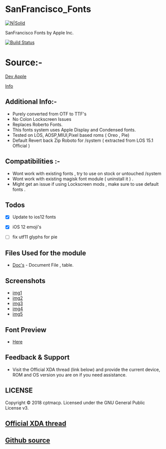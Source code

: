# SanFrancisco_Fonts
[![N|Solid](https://img.xda-cdn.com/3CfRzT75ECZeIBXHGEPJ7cIQjso=/https%3A%2F%2Fdeveloper.apple.com%2Ffonts%2Fimages%2Ffont-hero_2x.png)](https://developer.apple.com/fonts/)

SanFrancisco Fonts by Apple Inc.

[![Build Status](https://camo.githubusercontent.com/c078fb37a63d24c7b2e72e35e506350e6de5d1c0/68747470733a2f2f696d672e736869656c64732e696f2f62616467652f4d616769736b2d31372532422d3030423339422e7376673f7374796c653d666c61742d737175617265)](https://devloper.apple.com/fonts)


# Source:-
[Dev Apple](https://developer.apple.com/fonts/)

[Info](http://protosketch.io/san-francisco-display-vs-text-compact-vs-normal-a-brief-review/)


## Additional Info:-
- Purely converted from OTF to TTF's
- No Colon Lockscreen Issues
- Replaces Roberto Fonts.
- This fonts system uses Apple Display and Condensed fonts.
- Tested on LOS, AOSP,MIUI,Pixel based roms ( Oreo , Pie)
- Default Revert back Zip Roboto for /system ( extracted from LOS 15.1 Official )


## Compatibilities :-
- Wont work with existing fonts , try to use on stock or untouched /system
- Wont work with existing magisk font module ( uninstall it ) .
- Might get an issue if using Lockscreen mods , make sure to use default fonts .


## Todos
 - [x] Update to ios12 fonts 
 - [x] iOS 12 emoji's
 - [ ] fix utf11 glyphs for pie 


## Files Used for the module
* [Doc's](https://docs.google.com/document/d/1i6nyG_bBUs0ioulBXsxZZsgilf33qBxDPjroxsTLeMo/edit) - Document File , table.


## Screenshots 
- [img1](https://i.imgur.com/saiLhd5.jpg)
- [img2](https://i.imgur.com/jrfdPLz.png)
- [img3](https://i.imgur.com/P72VotQ.png)
- [img4](https://i.imgur.com/ZQuEqnp.png)
- [img5](https://i.imgur.com/rjSxp6z.png)


## Font Preview
* [Here](https://ggwpez.net/files/SF/Font.html)


## Feedback & Support
- Visit the Official XDA thread (link below) and provide the current device, ROM and OS version you are on if you need assistance.


## LICENSE
Copyright © 2018 cptmacp. Licensed under the GNU General Public License v3.


## [Official XDA thread](https://forum.xda-developers.com/apps/magisk/module-apple-font-sf-pro-t3794785)
## [Github source](https://github.com/cptmacp/SanFrancisco_Fonts)
